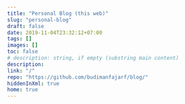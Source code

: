 ```yaml
---
title: "Personal Blog (this web)"
slug: "personal-blog"
draft: false
date: 2019-11-04T23:32:12+07:00
tags: []
images: []
toc: false
# description: string, if empty (substring main content)
description:
link: "/"
repo: "https://github.com/budimanfajarf/blog/"
hiddenInXml: true
home: true
---
```


